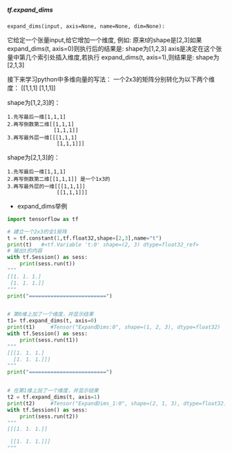 ##### tf.expand_dims
```
expand_dims(input, axis=None, name=None, dim=None):
```
它给定一个张量input,给它增加一个维度,
例如:
原来t的shape是[2,3]如果
expand_dims(t, axis=0)则执行后的结果是:
shape为[1,2,3]
axis是决定在这个张量中第几个索引处插入维度,若执行
expand_dims(t, axis=1),则结果是:
shape为[2,1,3]

接下来学习python中多维向量的写法：
一个2x3的矩阵分别转化为以下两个维度：
[[1,1,1]
 [1,1,1]]

shape为[1,2,3]的：
```
1.先写最后一维[1,1,1]
2.再写倒数第二维[[1,1,1]
               [1,1,1]]
3.再写最外层一维[[[1,1,1]
                [1,1,1]]]
```
shape为[2,1,3]的：
```
1.先写最后一维[1,1,1]
2.再写倒数第二维[[1,1,1]] 是一个1x3的
3.再写最外层的一维[[[1,1,1]]
                [[1,1,1]]]
```

* expand_dims举例
```python
import tensorflow as tf

# 建立一个2x3的全1矩阵
t = tf.constant(1,tf.float32,shape=[2,3],name="t")
print(t)   #<tf.Variable 't:0' shape=(2, 3) dtype=float32_ref>
# 输出t的内容
with tf.Session() as sess:
    print(sess.run(t))
"""
[[1. 1. 1.]
 [1. 1. 1.]]
"""
print("=========================")


# 第0维上加了一个维度，并显示结果
t1= tf.expand_dims(t, axis=0)
print(t1)     #Tensor("ExpandDims:0", shape=(1, 2, 3), dtype=float32)
with tf.Session() as sess:
    print(sess.run(t1))
"""
[[[1. 1. 1.]
  [1. 1. 1.]]]
"""
print("=========================")


# 在第1维上加了一个维度，并显示结果
t2 = tf.expand_dims(t, axis=1)
print(t2)     #Tensor("ExpandDims_1:0", shape=(2, 1, 3), dtype=float32)
with tf.Session() as sess:
    print(sess.run(t2))
"""
[[[1. 1. 1.]]

 [[1. 1. 1.]]]
"""
```